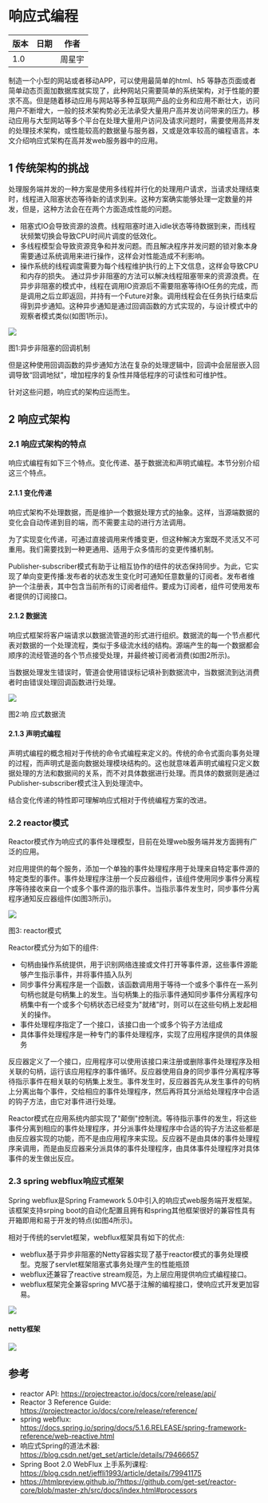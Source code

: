 # 响应式编程

版本|日期|作者
--|--|--
1.0  |   |周星宇  

制造一个小型的网站或者移动APP，可以使用最简单的html、h5 等静态页面或者简单动态页面加数据库就实现了，此种网站只需要简单的系统架构，对于性能的要求不高。但是随着移动应用与网站等多种互联网产品的业务和应用不断壮大，访问用户不断增大，一般的技术架构势必无法承受大量用户高并发访问带来的压力。移动应用与大型网站等多个平台在处理大量用户访问及请求问题时，需要使用高并发的处理技术架构，或性能较高的数据量与服务器，又或是效率较高的编程语言。本文介绍响应式架构在高并发web服务器中的应用。


## 1 传统架构的挑战

处理服务端并发的一种方案是使用多线程并行化的处理用户请求，当请求处理结束时，线程进入阻塞状态等待新的请求到来。这种方案确实能够处理一定数量的并发，但是，这种方法会在在两个方面造成性能的问题。
+ 阻塞式IO会导致资源的浪费。线程阻塞时进入idle状态等待数据到来，而线程状频繁切换会导致CPU时间片调度的低效化。
+ 多线程模型会导致资源竞争和并发问题。而且解决程序并发问题的锁对象本身需要通过系统调用来进行操作，这样会对性能造成不利影响。
+ 操作系统的线程调度需要为每个线程维护执行的上下文信息，这样会导致CPU和内存的损失。
通过异步非阻塞的方法可以解决线程阻塞带来的资源浪费。在异步非阻塞的模式中，线程在调用IO资源后不需要阻塞等待IO任务的完成，而是调用之后立即返回，并持有一个Future对象。调用线程会在任务执行结束后得到异步通知。这种异步通知是通过回调函数的方式实现的，与设计模式中的观察者模式类似(如图1所示)。



![](assets/markdown-img-paste-20190527162530691.png)

图1:异步非阻塞的回调机制

但是这种使用回调函数的异步通知方法在复杂的处理逻辑中，回调中会层层嵌入回调导致“回调地狱”，增加程序的复杂性并降低程序的可读性和可维护性。

针对这些问题，响应式的架构应运而生。


## 2 响应式架构

### 2.1	响应式架构的特点

响应式编程有如下三个特点。变化传递、基于数据流和声明式编程。本节分别介绍这三个特点。

#### 2.1.1 变化传递

响应式架构不处理数据，而是维护一个数据处理方式的抽象。这样，当源端数据的变化会自动传递到目的端，而不需要主动的进行方法调用。

为了实现变化传递，可通过直接调用来传播变更，但这种解决方案既不灵活又不可重用。我们需要找到一种更通用、适用于众多情形的变更传播机制。

Publisher-subscriber模式有助于让相互协作的纽件的状态保持同步。为此，它实现了单向变更传播:发布者的状态发生变化时可通知任意数量的订阅者。发布者维护一个注册表，其中包含当前所有的订阅者组件。要成为订阅者，组件可使用发布者提供的订阅接口。

#### 2.1.2 数据流

响应式框架将客户端请求以数据流管道的形式进行组织。数据流的每一个节点都代表对数据的一个处理流程，类似于多级流水线的结构。源端产生的每一个数据都会顺序的流经管道的各个节点接受处理，并最终被订阅者消费(如图2所示)。

当数据处理发生错误时，管道会使用错误标记填补到数据流中，当数据流到达消费者时由错误处理回调函数进行处理。


![](assets/markdown-img-paste-20190527162729751.png)

图2:响	应式数据流

#### 2.1.3 声明式编程

声明式编程的概念相对于传统的命令式编程来定义的。传统的命令式面向事务处理的过程，而声明式是面向数据处理模块结构的。这也就意味着声明式编程只定义数据处理的方法和数据间的关系，而不对具体数据进行处理。而具体的数据则是通过Publisher-subscriber模式注入到处理流中。

结合变化传递的特性即可理解响应式相对于传统编程方案的改进。

### 2.2 reactor模式

Reactor模式作为响应式的事件处理模型，目前在处理web服务端并发方面拥有广泛的应用。

对应用提供的每个服务，添加一个单独的事件处理程序用于处理来自特定事件源的特定类型的事件。事件处理程序注册一个反应器组件，该组件使用同步事件分离程序等待接收来自一个或多个事件源的指示事件。当指示事件发生时，同步事件分离程序通知反应器组件(如图3所示)。


![](assets/markdown-img-paste-20190527162844229.png)

图3: reactor模式

Reactor模式分为如下的组件:
+ 句柄由操作系统提供，用于识别网络连接或文件打开等事件源，这些事件源能够产生指示事件，并将事件插入队列
+ 同步事件分离程序是一个函数，该函数调用用于等待一个或多个事件在一系列句柄也就是句柄集上的发生。当句柄集上的指示事件通知同步事件分离程序句柄集中有一个或多个句柄状态已经变为"就绪"时，则可以在这些句柄上发起相关的操作。
+ 事件处理程序指定了一个接口，该接口由一个或多个钩子方法组成
+ 具体事件处理程序是一种专门的事件处理程序，实现了应用程序提供的具体服务

反应器定义了一个接口，应用程序可以使用该接口来注册或删除事件处理程序及相关联的句柄，运行该应用程序的事件循环。反应器使用自身的同步事件分离程序等待指示事件在相关联的句柄集上发生。事件发生时，反应器首先从发生事件的句柄上分离出每个事件，交给相应的事件处理程序，然后再将其分派给处理程序中合适的钩子方法，由它对事件进行处理。

Reactor模式在应用系统内部实现了"颠倒"控制流。等待指示事件的发生，将这些事件分离到相应的事件处理程序，并分派事件处理程序中合适的钩子方法这些都是由反应器实现的功能，而不是由应用程序来实现。反应器不是由具体的事件处理程序来调用，而是由反应器来分派具体的事件处理程序，由具体事件处理程序对具体事件的发生做出反应。


### 2.3 spring webflux响应式框架

Spring webflux是Spring Framework 5.0中引入的响应式web服务端开发框架。该框架支持srping boot的自动化配置且拥有和spring其他框架很好的兼容性具有开箱即用和易于开发的特点(如图4所示)。

相对于传统的servlet框架，webflux框架具有如下的优点:
+ webflux基于异步非阻塞的Netty容器实现了基于reactor模式的事务处理模型。克服了servlet框架阻塞式事务处理产生的性能瓶颈
+ webflux还兼容了reactive stream规范，为上层应用提供响应式编程接口。
+ webflux框架完全兼容spring MVC基于注解的编程接口，使响应式开发更加容易。

![](assets/markdown-img-paste-20190412105940479.png)


#### netty框架

![](assets/markdown-img-paste-20190412105001922.png)


## 参考

+ reactor API: https://projectreactor.io/docs/core/release/api/
+ Reactor 3 Reference Guide: https://projectreactor.io/docs/core/release/reference/
+ spring webflux: https://docs.spring.io/spring/docs/5.1.6.RELEASE/spring-framework-reference/web-reactive.html
+ 响应式Spring的道法术器: https://blog.csdn.net/get_set/article/details/79466657
+ Spring Boot 2.0 WebFlux 上手系列课程: https://blog.csdn.net/jeffli1993/article/details/79941175
+ https://htmlpreview.github.io/?https://github.com/get-set/reactor-core/blob/master-zh/src/docs/index.html#processors
